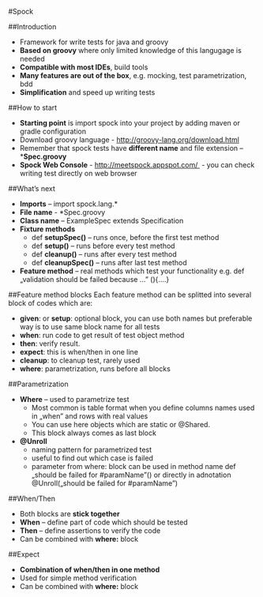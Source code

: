 #Spock

##Introduction
* Framework for write tests for java and groovy
* **Based on groovy** where only limited knowledge of this langugage is needed
* **Compatible with most IDEs**, build tools
* **Many features are out of the box**, e.g. mocking, test parametrization, bdd 
* **Simplification** and speed up writing tests

##How to start
* **Starting point** is import spock into your project by adding maven or gradle configuration 
* Download groovy language - http://groovy-lang.org/download.html
* Remember that spock tests have **different name** and file extension – ***Spec.groovy** 
* **Spock Web Console** - http://meetspock.appspot.com/  - you can check writing test directly on web browser

##What’s next
* **Imports** – import spock.lang.*
* **File name** - *Spec.groovy
* **Class name** – ExampleSpec extends Specification
* **Fixture methods**
    * def **setupSpec()** – runs once, before the first test method
    * def **setup()** – runs before every test method
    * def **cleanup()** – runs after every test method
    * def **cleanupSpec()** – runs after last test method
* **Feature method** – real methods which test your functionality 
e.g. def „validation should be failed because ...” (){....}

##Feature method blocks
Each feature method can be splitted into several block of codes which are:
* **given**: or **setup**: optional block, you can use both names but preferable way is to use same block name for all tests
* **when**: run code to get result of test object method
* **then**: verify result.
* **expect**: this is when/then in one line 
* **cleanup**: to cleanup test, rarely used
* **where**: parametrization, runs before all blocks

##Parametrization
* **Where** – used to parametrize test
  * Most common is table format when you define columns names used in „when” and rows with real values
  * You can use here objects which are static or @Shared. 
  * This block always comes as last block
* **@Unroll**
  * naming pattern for parametrized test
  * useful to find out which case is failed 
  * parameter from where: block can be used in method name def „should be failed for #paramName”() or directly in adnotation @Unroll(„should be failed for #paramName”) 

##When/Then
* Both blocks are **stick together** 
* **When** – define part of code which should be tested
* **Then** – define assertions to verify the code
* Can be combined with **where:** block

##Expect
* **Combination of when/then in one method** 
* Used for simple method verification
* Can be combined with **where:** block

